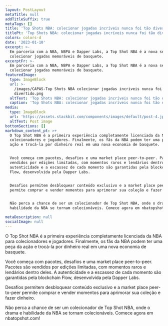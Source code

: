 ```yaml
---
layout: PostLayout
metaTitle: null
addTitleSuffix: true
metaTags: []
title: 'Top Shots NBA: colecionar jogadas incríveis nunca foi tão divertido'
titlePt: 'Top Shots NBA: colecionar jogadas incríveis nunca foi tão divertido'
colors: colors-d
date: '2023-01-10'
excerpt: >-
  Em parceria com a NBA, NBPA e Dapper Labs, a Top Shot NBA é a nova sensação em
  colecionar jogadas memoráveis de basquete.
excerptFr: >-
  Em parceria com a NBA, NBPA e Dapper Labs, a Top Shot NBA é a nova sensação em
  colecionar jogadas memoráveis de basquete.
featuredImage:
  type: ImageBlock
  url: >-
    /images/CAPAS-Top Shots NBA colecionar jogadas incriveis nunca foi tao
    divertido.png
  altText: 'Top Shots NBA: colecionar jogadas incríveis nunca foi tão divertido'
  caption: 'Top Shots NBA: colecionar jogadas incríveis nunca foi tão divertido'
media:
  type: ImageBlock
  url: 'https://assets.stackbit.com/components/images/default/post-4.jpeg'
  altText: Post image
bottomSections: []
markdown_content_pt: >+
  O Top Shot NBA é a primeira experiência completamente licenciada da NBA para
  colecionadores e jogadores. Finalmente, os fãs da NBA podem ter uma peça da
  ação e trocá-la por dinheiro real em uma nova economia de basquete.


  Você começa com pacotes, desafios e uma market place peer-to-peer. Pacotes são
  vendidos por edições limitadas, com momentos raros e lendários dentro deles. A
  autenticidade e a escassez de cada momento são garantidas pela blockchain
  Flow, desenvolvida pela Dapper Labs.


  Desafios permitem desbloquear conteúdo exclusivo e a market place peer-to-peer
  permite comprar e vender momentos para aprimorar sua coleção e fazer dinheiro.


  Não perca a chance de ser um colecionador de Top Shot NBA, onde o drama e
  habilidade da NBA se tornam colecionáveis. Comece agora em nbatopshot.com!

metaDescription: null
socialImage: null
---
```

O Top Shot NBA é a primeira experiência completamente licenciada da NBA para colecionadores e jogadores. Finalmente, os fãs da NBA podem ter uma peça da ação e trocá-la por dinheiro real em uma nova economia de basquete.

Você começa com pacotes, desafios e uma market place peer-to-peer. Pacotes são vendidos por edições limitadas, com momentos raros e lendários dentro deles. A autenticidade e a escassez de cada momento são garantidas pela blockchain Flow, desenvolvida pela Dapper Labs.

Desafios permitem desbloquear conteúdo exclusivo e a market place peer-to-peer permite comprar e vender momentos para aprimorar sua coleção e fazer dinheiro.

Não perca a chance de ser um colecionador de Top Shot NBA, onde o drama e habilidade da NBA se tornam colecionáveis. Comece agora em nbatopshot.com!


